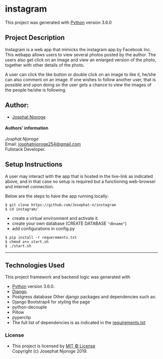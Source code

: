 # instagram

This project was generated with [Python](https://www.python.org/) version 3.6.0 <br>

## Project Description
  Instagram is a web app that mimicks the instagram app by Facebook Inc. This webapp allows users to view several photos posted by the author. The users also get click on an image and view an enlarged version of the photo, together with other details of the photo.<br>

  A user can click the like button or double click on an image to like it, he/she can also comment on an image. If one wishes to follow another user, that is possible and upon doing so the user gets a chance to view the images of the people he/she is following.<br>  

## Author: 
  * [Josphat Njoroge](https://github.com/Josephat-n/IamJosphat)

#### Authors' information
*Josphat Njoroge* <br>
Email: josphatnjoroge254@gmail.com <br>
Fullstack Developer.<br>
         
## Setup Instructions
A user may interact with the app that is hosted in the live-link as indicated above, and in that case no setup is required but a functioning web-browser and internet connection.<br>

Below are the steps to have the app running locally:

  ```
  $ git clone https://github.com/Josephat-n/instagram
  $ cd instagram/
  ```
  * create a virtual environment and activate it.
  * create your own database (CREATE DATABASE `"dbname"`)
  * add configurations in config.py
  
  ```
  $ pip install -r requerements.txt
  $ chmod a+x start.sh
  $ ./start.sh
  ```
  <hr>
       
## Technologies Used
  This project framework and backend logic was generated with
  * [Python](https://www.python.org/) version 3.6.0. 
  * [Django](https://docs.djangoproject.com/en/3.0/releases/2.1/).<br>
  * Postgress database
  Other django packages and dependencies such as:
  * Django Bootstrap4 for styling the page 
  * python-decouple
  * Pillow
  * pyperclip
  * The full list of dependencies is as indicated in the [requirements.txt](requirements.txt)

### License
* This project is licensed by [MIT &copy; License](LICENSE.txt)<br>
  Copyright (c) Josephat Njoroge 2019.
